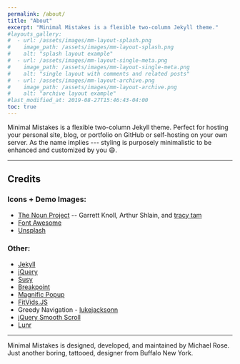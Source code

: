 ```yaml
---
permalink: /about/
title: "About"
excerpt: "Minimal Mistakes is a flexible two-column Jekyll theme."
#layouts_gallery:
#  - url: /assets/images/mm-layout-splash.png
#    image_path: /assets/images/mm-layout-splash.png
#    alt: "splash layout example"
#  - url: /assets/images/mm-layout-single-meta.png
#    image_path: /assets/images/mm-layout-single-meta.png
#    alt: "single layout with comments and related posts"
#  - url: /assets/images/mm-layout-archive.png
#    image_path: /assets/images/mm-layout-archive.png
#    alt: "archive layout example"
#last_modified_at: 2019-08-27T15:46:43-04:00
toc: true
---
```


Minimal Mistakes is a flexible two-column Jekyll theme. Perfect for hosting your personal site, blog, or portfolio on GitHub or self-hosting on your own server. As the name implies --- styling is purposely minimalistic to be enhanced and customized by you :smile:.

---

## Credits

### Icons + Demo Images:

- [The Noun Project](https://thenounproject.com) -- Garrett Knoll, Arthur Shlain, and [tracy tam](https://thenounproject.com/tracytam)
- [Font Awesome](http://fontawesome.io/)
- [Unsplash](https://unsplash.com/)

### Other:

- [Jekyll](https://jekyllrb.com/)
- [jQuery](https://jquery.com/)
- [Susy](http://susy.oddbird.net/)
- [Breakpoint](http://breakpoint-sass.com/)
- [Magnific Popup](http://dimsemenov.com/plugins/magnific-popup/)
- [FitVids.JS](http://fitvidsjs.com/)
- Greedy Navigation - [lukejacksonn](https://codepen.io/lukejacksonn/pen/PwmwWV)
- [jQuery Smooth Scroll](https://github.com/kswedberg/jquery-smooth-scroll)
- [Lunr](http://lunrjs.com)

---

Minimal Mistakes is designed, developed, and maintained by Michael Rose. Just another boring, tattooed, designer from Buffalo New York.
